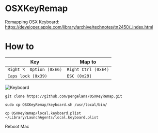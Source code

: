 # OSXKeyRemap
Remapping OSX Keyboard: https://developer.apple.com/library/archive/technotes/tn2450/_index.html


# How to

| Key                      | Map to              |
|--------------------------|---------------------|
| `Right ⌥  Option (0xE6)` | `Right Ctrl (0xE4)` |
| `Caps lock (0x39)`       | `ESC (0x29)`        |

![Keyboard](https://user-images.githubusercontent.com/787301/76832896-3cd81080-6865-11ea-95f2-f3456366b46b.jpg)


~~~
git clone https://github.com/pengelana/OSXKeyRemap.git

sudo cp OSXKeyRemap/keyboard.sh /usr/local/bin/

cp OSXKeyRemap/local.keyboard.plist ~/Library/LaunchAgents/local.keyboard.plist
~~~

Reboot Mac
